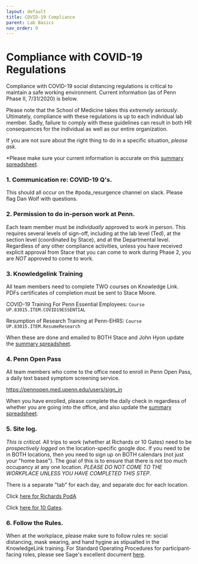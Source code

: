 ```yaml
---
layout: default
title: COVID-19 Compliance
parent: Lab Basics
nav_order: 9
---
```



# Compliance with COVID-19 Regulations  #

Compliance with COVID-19 social distancing regulations is critical to maintain a safe working environment. Current information (as of Penn Phase II, 7/31/2020) is below.

Please note that the School of Medicine takes this _extremely seriously_. Ultimately, compliance with these regulations is up to each individual lab member. Sadly, failure to comply with these guidelines can result in both HR consequences for the individual as well as our entire organization.

If you are not sure about the right thing to do in a specific situation, _please ask_.

*Please make sure your current information is accurate on this [summary spreadsheet](https://docs.google.com/spreadsheets/d/1urO9Ds-GFc9pHnsircfhkd4RW4TP16opleP_ARyo3gU/edit#gid=0). 

### 1.  Communication re: COVID-19 Q's.

This should all occur on the #poda_resurgence channel on slack. Please flag Dan Wolf with questions.


### 2. Permission to do in-person work at Penn.  

Each team member must be _individually_ approved to work in person.  This requires several levels of sign-off, including at the lab level (Ted), at the section level (coordinated  by Stace), and at the Departmental level. Regardless of any other compliance activities, unless you have received  explicit approval from Stace that you can come to work during Phase 2, you are _NOT_ approved to come to work.  


### 3. Knowledgelink Training

All team members need to complete TWO courses on Knowledge Link. PDFs certificates of completion must be sent to Stace Moore.

COVID-19 Training For Penn Essential Employees: ```Course UP.83015.ITEM.COVID19ESSENTIAL```

Resumption of Research Training at Penn-EHRS:  ```Course UP.83015.ITEM.ResumeResearch```

When these are done and emailed to BOTH Stace and John Hyon update the [summary spreadsheet](https://docs.google.com/spreadsheets/d/1urO9Ds-GFc9pHnsircfhkd4RW4TP16opleP_ARyo3gU/edit#gid=0). 

### 4.  Penn Open Pass

All team members who come to the office need to enroll in Penn Open Pass, a daily text based symptom screening service.

https://pennopen.med.upenn.edu/users/sign_in

When you have enrolled, please complete the daily check in regardless of whether you are going into the office, and also update the [summary spreadsheet](https://docs.google.com/spreadsheets/d/1urO9Ds-GFc9pHnsircfhkd4RW4TP16opleP_ARyo3gU/edit#gid=0). 


### 5.  Site log.

_This is critical_.  All trips to work (whether at Richards or 10 Gates) need to be _prospectively logged_ on the location-specific google doc. If you need to be in BOTH locations, then you need to sign up on BOTH calendars (not just your "home base"). The goal of this is to ensure that there is not too much occupancy at any one location. _PLEASE DO NOT COME TO THE WORKPLACE UNLESS YOU HAVE COMPLETED THIS STEP_.

There is a separate "tab" for each day, and separate doc for each location.

Click [here for Richards  PodA](https://docs.google.com/spreadsheets/d/1udVy6YoQ0-ZvvA_VcaVh0kjE6KvWBalCHFoum_bYwJU/edit#gid=1436285191)

Click [here for 10 Gates](https://docs.google.com/spreadsheets/d/1zBTn5XZSJaW39T-co763ElBRcJpW1tqT09f4NRlX22M/edit#gid=0).

### 6.  Follow the Rules.

When at the workplace, please make sure to follow rules re: social distancing, mask wearing, and hand hygine as stipualted in the KnowledgeLink training.  For Standard Operating Procedures for participant-facing roles, please see Sage's excellent document [here](https://wiki.pmacs.upenn.edu/neuropsych//images/4/4a/Resurgence_SOPs_Phase_II_V5_7-29-2020.pdf).


